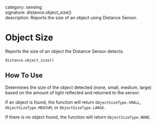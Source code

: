 category: sensing  
signature: distance.object_size()  
description: Reports the size of an object using Distance Sensor.

# Object Size

Reports the size of an object the Distance Sensor detects.  

```
distance.object_size()
```

## How To Use

Determines the size of the object detected (none, small, medium, large) based on the amount of light reflected and returned to the sensor.


If an object is found, the function will return `ObjectSizeType.SMALL`, `ObjectSizeType.MEDIUM`, or `ObjectSizeType.LARGE`.

If there is no object found, the function will return `ObjectSizeType.NONE`.
	
<advanced>
</advanced>
